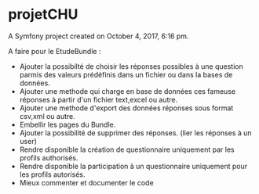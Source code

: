 projetCHU
=========

A Symfony project created on October 4, 2017, 6:16 pm.

<p>A faire pour le EtudeBundle :</p>
<ul>
    <li>Ajouter la possibilté de choisir les réponses possibles à une question parmis des valeurs prédéfinis dans un fichier ou dans la bases de données.</li>
    <li>Ajouter une methode qui charge en base de données ces fameuse réponses à partir d'un fichier text,excel ou autre.</li>
    <li>Ajouter une methode d'export des données réponses sous format csv,xml ou autre.</li>
    <li>Embellir les pages du Bundle.</li>
    <li>Ajouter la possibilité de supprimer des réponses. (lier les réponses à un user)</li>
    <li>Rendre disponible la création de questionnaire uniquement par les profils authorisés.</li>
    <li>Rendre disponible la participation à un questionnaire uniquement pour les profils autorisés.</li>
    <li>Mieux commenter et documenter le code</li>
</ul>
